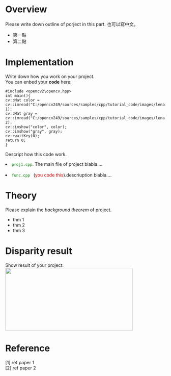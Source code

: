 # Overview
Please write down outline of porject in this part.
也可以寫中文。
* 第一點
* 第二點

# Implementation
Write down how you work on your project.<br/>
You can enbed your **code** here:<br/>
```
#include <opencv2\opencv.hpp>
int main(){
cv::Mat color = cv::imread("C:/opencv249/sources/samples/cpp/tutorial_code/images/lena.png", 1);
cv::Mat gray = cv::imread("C:/opencv249/sources/samples/cpp/tutorial_code/images/lena.png", 2);
cv::imshow("color", color);
cv::imshow("gray", gray);
cv::waitKey(0);
return 0;
}
```
Descript how this code work.
<li><code><font color="green">proj1.cpp</font></code>. The main file of project blabla....</li>	<br/>
<li><code><font color="green">func.cpp</font> </code> (<font color="darkturqoise">you code this</font>).descriuption blabla....<br/> 

# Theory
Please explain the *background theorem* of project.<br/>
* thm 1
* thm 2
* thm 3

# Disparity result
Show result of your project:<br/>
<img src="README_files/result.png" width="400" height="196" >

# Reference
[1] ref paper 1<br/>
[2] ref paper 2<br/>
